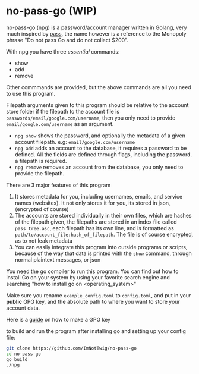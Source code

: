 # no-pass-go (WIP)
no-pass-go (npg) is a password/account manager written in Golang, very much inspired by [pass](https://www.passwordstore.org/), the name however is a reference to the Monopoly phrase "Do not pass Go and do not collect $200". 

With npg you have three _essential_ commands:
- show
- add
- remove

Other commmands are provided, but the above commands are all you need to use this program.

Filepath arguments given to this program should be relative to the account store folder if the filepath to the account file is `passwords/email/google.com/username`, then you only need to provide `email/google.com/username` as an argument.

- `npg show` shows the password, and optionally the metadata of a given account filepath. e.g: `email/google.com/username`
- `npg add` adds an account to the database, it requires a password to be defined. All the fields are defined through flags, including the password. a filepath is required.
- `npg remove` removes an account from the database, you only need to provide the filepath.

There are 3 major features of this program
1. It stores metadata for you, including usernames, emails, and service names (websites). It not only stores it for you, its stored in json, (encrypted of course)
2. The accounts are stored individually in their own files, which are hashes of the filepath given, the filepaths are stored in an index file called `pass_tree.asc`, each filepath has its own line, and is formatted as `path/to/account_file:hash_of_filepath`. The file is of course encrypted, as to not leak metadata
3. You can easily integrate this program into outside programs or scripts, because of the way that data is printed with the `show` command, through normal plaintext messages, or json

You need the go compiler to run this program. You can find out how to install Go on your system by using your favorite search engine and searching "how to install go on <operating_system>"

Make sure you rename `example_config.toml` to `config.toml`, and put in your **public** GPG key, and the absolute path to where you want to store your account data.

Here is a [guide](https://access.redhat.com/documentation/en-us/red_hat_enterprise_linux/6/html/security_guide/sect-security_guide-encryption-gpg-creating_gpg_keys_using_the_command_line) on how to make a GPG key

to build and run the program after installing go and setting up your config file:
```sh
git clone https://github.com/ImNotTwig/no-pass-go
cd no-pass-go
go build
./npg
```

